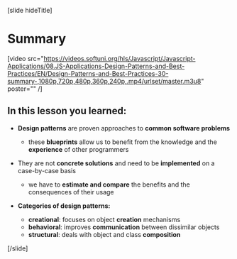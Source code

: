 [slide hideTitle]
# Summary

[video src="https://videos.softuni.org/hls/Javascript/Javascript-Applications/08.JS-Applications-Design-Patterns-and-Best-Practices/EN/Design-Patterns-and-Best-Practices-30-summary-,1080p,720p,480p,360p,240p,.mp4/urlset/master.m3u8" poster="" /]

## In this lesson you learned:

- **Design patterns** are proven approaches to **common software problems** 
  * these **blueprints** allow us to benefit from the knowledge and the **experience** of other programmers 

- They are not **concrete solutions** and need to be **implemented** on a case-by-case basis 
  * we have to **estimate and compare** the benefits and the consequences of their usage

- **Categories of design patterns:**
    * **creational**: focuses on object **creation** mechanisms
    * **behavioral**: improves **communication** between dissimilar objects
    * **structural**: deals with object and class **composition**


[/slide]
